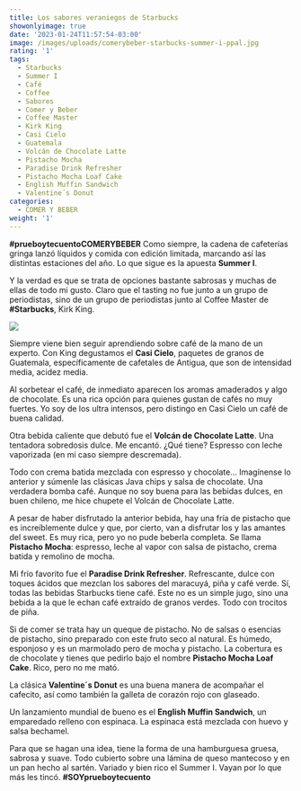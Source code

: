 ```yaml
---
title: Los sabores veraniegos de Starbucks
showonlyimage: true
date: '2023-01-24T11:57:54-03:00'
image: /images/uploads/comerybeber-starbucks-summer-i-ppal.jpg
rating: '1'
tags:
  - Starbucks
  - Summer I
  - Café
  - Coffee
  - Sabores
  - Comer y Beber
  - Coffee Master
  - Kirk King
  - Casi Cielo
  - Guatemala
  - Volcán de Chocolate Latte
  - Pistacho Mocha
  - Paradise Drink Refresher
  - Pistacho Mocha Loaf Cake
  - English Muffin Sandwich
  - Valentine´s Donut
categories:
  - COMER Y BEBER
weight: '1'
---
```

**\#prueboytecuentoCOMERYBEBER** Como siempre, la cadena de cafeterías gringa lanzó líquidos y comida con edición limitada, marcando así las distintas estaciones del año. Lo que sigue es la apuesta **Summer I**.

<!--more-->

Y la verdad es que se trata de opciones bastante sabrosas y muchas de ellas de todo mi gusto. Claro que el tasting no fue junto a un grupo de periodistas, sino de un grupo de periodistas junto al Coffee Master de **\#Starbucks**, Kirk King.

![](/images/uploads/comerybeber-starbucks-summer-i-ppal.jpg)



Siempre viene bien seguir aprendiendo sobre café de la mano de un experto. Con King degustamos el **Casi Cielo**, paquetes de granos de Guatemala, específicamente de cafetales de Antigua, que son de intensidad media, acidez media.



Al sorbetear el café, de inmediato aparecen los aromas amaderados y algo de chocolate. Es una rica opción para quienes gustan de cafés no muy fuertes. Yo soy de los ultra intensos, pero distingo en Casi Cielo un café de buena calidad.



Otra bebida caliente que debutó fue el **Volcán de Chocolate Latte**. Una tentadora sobredosis dulce. Me encantó. ¿Qué tiene? Espresso con leche vaporizada (en mi caso siempre descremada). 



Todo con crema batida mezclada con espresso y chocolate… Imagínense lo anterior y súmenle las clásicas Java chips y salsa de chocolate. Una verdadera bomba café. Aunque no soy buena para las bebidas dulces, en buen chileno, me hice chupete el Volcán de Chocolate Latte.



A pesar de haber disfrutado la anterior bebida, hay una fría de pistacho que es increíblemente dulce y que, por cierto, van a disfrutar los y las amantes del sweet. Es muy rica, pero yo no pude beberla completa. Se llama **Pistacho Mocha**: espresso, leche al vapor con salsa de pistacho, crema batida y remolino de mocha.



Mi frío favorito fue el **Paradise Drink Refresher**. Refrescante, dulce con toques ácidos que mezclan los sabores del maracuyá, piña y café verde. Sí, todas las bebidas Starbucks tiene café. Este no es un simple jugo, sino una bebida a la que le echan café extraído de granos verdes. Todo con trocitos de piña.



Si de comer se trata hay un queque de pistacho. No de salsas o esencias de pistacho, sino preparado con este fruto seco al natural. Es húmedo, esponjoso y es un marmolado pero de mocha y pistacho. La cobertura es de chocolate y tienes que pedirlo bajo el nombre **Pistacho Mocha Loaf Cake**. Rico, pero no me mató.



La clásica **Valentine´s Donut** es una buena manera de acompañar el cafecito, así como también la galleta de corazón rojo con glaseado.



Un lanzamiento mundial de bueno es el **English Muffin Sandwich**, un emparedado relleno con espinaca. La espinaca está mezclada con huevo y salsa bechamel. 



Para que se hagan una idea, tiene la forma de una hamburguesa gruesa, sabrosa y suave. Todo cubierto sobre una lámina de queso mantecoso y en un pan hecho al sartén. Variado y bien rico el Summer I. Vayan por lo que más les tincó. **\#SOYprueboytecuento**
